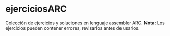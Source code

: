 # ejerciciosARC
Colección de ejercicios y soluciones en lenguaje assembler ARC.
**Nota:** Los ejercicios pueden contener errores, revisarlos antes de usarlos.
